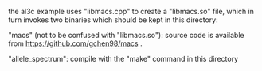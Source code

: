 the al3c example uses "libmacs.cpp" to create a "libmacs.so" file, which in turn invokes two binaries which should be kept in this directory:

"macs" (not to be confused with "libmacs.so"): source code is available from https://github.com/gchen98/macs . 

"allele_spectrum": compile with the "make" command in this directory
